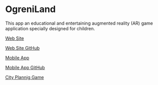 # OgreniLand
This app an educational and entertaining augmented reality (AR) game application specially designed for children.

[Web Site]()

[Web Site GitHub](https://github.com/IsmailYucelOlmez/OgreniLand-Web-Site)

[Mobile App]()

[Mobile App GitHub]()

[City Plannig Game](https://github.com/IsmailYucelOlmez/Ideapolis)
